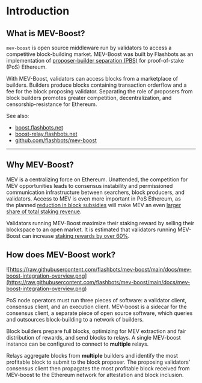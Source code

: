 # Introduction

## What is MEV-Boost?

`mev-boost` is open source middleware run by validators to access a competitive block-building market. MEV-Boost was built by Flashbots as an implementation of [proposer-builder separation (PBS)](https://ethresear.ch/t/proposer-block-builder-separation-friendly-fee-market-designs/9725) for proof-of-stake (PoS) Ethereum.

With MEV-Boost, validators can access blocks from a marketplace of builders. Builders produce blocks containing transaction orderflow and a fee for the block proposing validator. Separating the role of proposers from block builders promotes greater competition, decentralization, and censorship-resistance for Ethereum.

See also:
* [boost.flashbots.net](https://boost.flashbots.net/)
* [boost-relay.flashbots.net](https://boost-relay.flashbots.net/)
* [github.com/flashbots/mev-boost](https://github.com/flashbots/mev-boost/)

---

## Why MEV-Boost?

MEV is a centralizing force on Ethereum. Unattended, the competition for MEV opportunities leads to consensus instability and permissioned communication infrastructure between searchers, block producers, and validators. Access to MEV is even more important in PoS Ethereum, as the planned [reduction in block subsidies](https://hackmd.io/@flashbots/mev-in-eth2) will make MEV an even [larger share of total staking revenue](https://github.com/flashbots/eth2-research/blob/main/notebooks/mev-in-eth2/eth2-mev-calc.ipynb).

Validators running MEV-Boost maximize their staking reward by selling their blockspace to an open market. It is estimated that validators running MEV-Boost can increase [staking rewards by over 60%](https://hackmd.io/@flashbots/mev-in-eth2).

## How does MEV-Boost work?

![https://raw.githubusercontent.com/flashbots/mev-boost/main/docs/mev-boost-integration-overview.png](https://raw.githubusercontent.com/flashbots/mev-boost/main/docs/mev-boost-integration-overview.png)

PoS node operators must run three pieces of software: a validator client, consensus client, and an execution client. MEV-boost is a sidecar for the consensus client, a separate piece of open source software, which queries and outsources block-building to a network of builders.

Block builders prepare full blocks, optimizing for MEV extraction and fair distribution of rewards, and send blocks to relays. A single MEV-boost instance can be configured to connect to **multiple** relays.

Relays aggregate blocks from **multiple** builders and identify the most profitable block to submit to the block proposer. The proposing validators’ consensus client then propagates the most profitable block received from MEV-boost to the Ethereum network for attestation and block inclusion.

